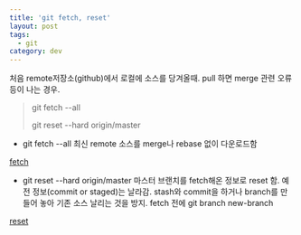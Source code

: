 ```yaml
---
title: 'git fetch, reset'
layout: post
tags:
  - git
category: dev
---
```

처음 remote저장소(github)에서 로컬에 소스를 당겨올때.
pull 하면 merge 관련 오류등이 나는 경우.

> git fetch --all
>
> git reset --hard origin/master


* git fetch --all
최신 remote 소스를 merge나 rebase 없이 다운로드함

[fetch](https://git-scm.com/book/ko/v1/Git-%EB%B8%8C%EB%9E%9C%EC%B9%98-%EB%A6%AC%EB%AA%A8%ED%8A%B8-%EB%B8%8C%EB%9E%9C%EC%B9%98)

* git reset --hard origin/master
마스터 브랜치를 fetch해온 정보로 reset 함. 
예전 정보(commit or staged)는 날라감.
stash와 commit을 하거나 branch를 만들어 놓아 기존 소스 날리는 것을 방지.
fetch 전에 git branch new-branch

[reset](https://git-scm.com/book/ko/v2/Git-%EB%8F%84%EA%B5%AC-Reset-%EB%AA%85%ED%99%95%ED%9E%88-%EC%95%8C%EA%B3%A0-%EA%B0%80%EA%B8%B0)

